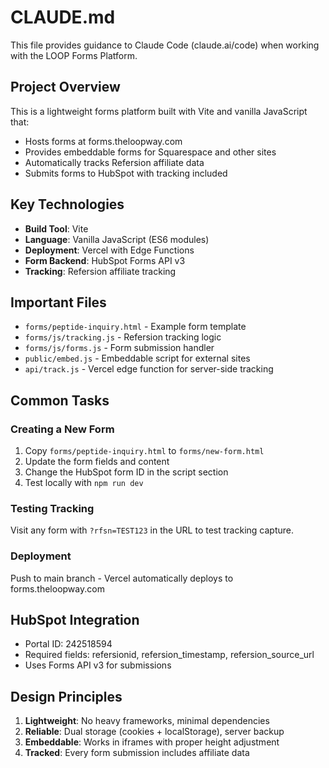 # CLAUDE.md

This file provides guidance to Claude Code (claude.ai/code) when working with the LOOP Forms Platform.

## Project Overview

This is a lightweight forms platform built with Vite and vanilla JavaScript that:
- Hosts forms at forms.theloopway.com
- Provides embeddable forms for Squarespace and other sites
- Automatically tracks Refersion affiliate data
- Submits forms to HubSpot with tracking included

## Key Technologies

- **Build Tool**: Vite
- **Language**: Vanilla JavaScript (ES6 modules)
- **Deployment**: Vercel with Edge Functions
- **Form Backend**: HubSpot Forms API v3
- **Tracking**: Refersion affiliate tracking

## Important Files

- `forms/peptide-inquiry.html` - Example form template
- `forms/js/tracking.js` - Refersion tracking logic
- `forms/js/forms.js` - Form submission handler
- `public/embed.js` - Embeddable script for external sites
- `api/track.js` - Vercel edge function for server-side tracking

## Common Tasks

### Creating a New Form
1. Copy `forms/peptide-inquiry.html` to `forms/new-form.html`
2. Update the form fields and content
3. Change the HubSpot form ID in the script section
4. Test locally with `npm run dev`

### Testing Tracking
Visit any form with `?rfsn=TEST123` in the URL to test tracking capture.

### Deployment
Push to main branch - Vercel automatically deploys to forms.theloopway.com

## HubSpot Integration

- Portal ID: 242518594
- Required fields: refersionid, refersion_timestamp, refersion_source_url
- Uses Forms API v3 for submissions

## Design Principles

1. **Lightweight**: No heavy frameworks, minimal dependencies
2. **Reliable**: Dual storage (cookies + localStorage), server backup
3. **Embeddable**: Works in iframes with proper height adjustment
4. **Tracked**: Every form submission includes affiliate data